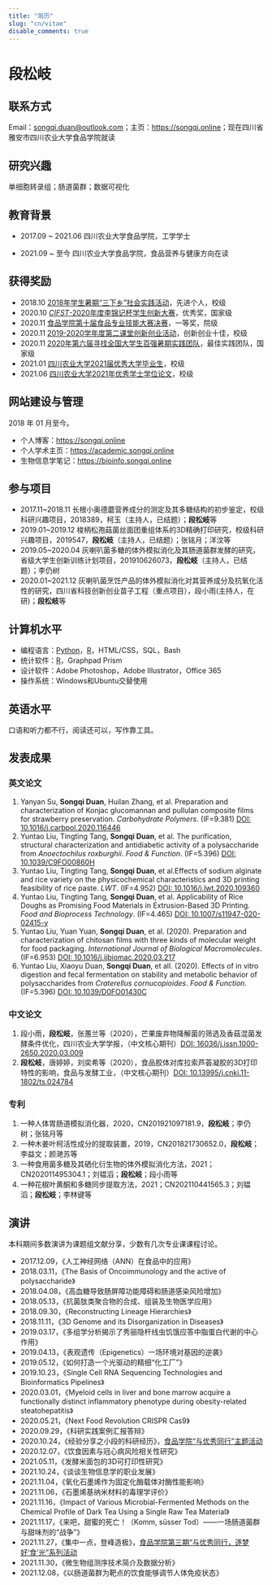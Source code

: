 ```yaml
---
title: "简历"
slug: "cn/vitae"
disable_comments: true
---
```


# 段松岐

## 联系方式

Email：songqi.duan@outlook.com；主页：<https://songqi.online>；现在四川省雅安市四川农业大学食品学院就读

## 研究兴趣

单细胞转录组；肠道菌群；数据可视化

## 教育背景

- 2017.09 ~ 2021.06 四川农业大学食品学院，工学学士

- 2021.09 ~ 至今 四川农业大学食品学院，食品营养与健康方向在读

## 获得奖励

- 2018.10 [2018年学生暑期“三下乡”社会实践活动](https://db.songqi.online/sicau-outstanding-person.JPG)，先进个人，校级
- 2020.10 [*CIFST*-2020年度李锦记杯学生创新大赛](https://db.songqi.online/cifst-excellence-award.JPG)，优秀奖，国家级
- 2020.11 [食品学院第十届食品专业技能大赛决赛](https://db.songqi.online/spxy-first-prize.JPG)，一等奖，院级
- 2020.11 [2019-2020学年度第二课堂创新创业活动](https://db.songqi.online/sicau-top-ten-innovation-and-entrepreneurship.JPG)，创新创业十佳，校级
- 2020.11 [2020年第六届寻找全国大学生百强暑期实践团队](https://db.songqi.online/zqb-best-practice-team.JPG)，最佳实践团队，国家级
- 2021.01 [四川农业大学2021届优秀大学毕业生](https://db.songqi.online/sicau-outstanding-university-graduate.png)，校级
- 2021.06 [四川农业大学2021年优秀学士学位论文](https://db.songqi.online/sicau-outstanding-bachelor-degree-thesis.png)，校级

## 网站建设与管理

2018 年 01 月至今。

- 个人博客：<https://songqi.online>
- 个人学术主页：<https://academic.songqi.online>
- 生物信息学笔记：<https://bioinfo.songqi.online>

## 参与项目

- 2017.11~2018.11 长根小奥德蘑营养成分的测定及其多糖结构的初步鉴定，校级科研兴趣项目，2018389，柯玉（主持人，已结题）；**段松岐**等
- 2019.01~2019.12 梭柄松孢菇菌丝面团重组体系的3D精确打印研究，校级科研兴趣项目，2019547，**段松岐**（主持人，已结题）；张铭月；洋汶等
- 2019.05~2020.04 灰喇叭菌多糖的体外模拟消化及其肠道菌群发酵的研究，省级大学生创新训练计划项目，201910626073，**段松岐**（主持人，已结题）；李仍树
- 2020.01~2021.12 灰喇叭菌烹饪产品的体外模拟消化对其营养成分及抗氧化活性的研究，四川省科技创新创业苗子工程（重点项目），段小雨(主持人，在研)；**段松岐**等

## 计算机水平

- 编程语言：[Python](https://www.python.org/)，[R](http://www.r-project.org/)，HTML/CSS，SQL，Bash
- 统计软件：[R](http://www.r-project.org/)，Graphpad Prism
- 设计软件：Adobe Photoshop，Adobe Illustrator，Office 365
- 操作系统：Windows和Ubuntu交替使用

## 英语水平

口语和听力都不行，阅读还可以，写作靠工具。

## 发表成果

### 英文论文

1. Yanyan Su, **Songqi Duan**, Huilan Zhang, et al. Preparation and characterization of Konjac glucomannan and pullulan composite films for strawberry preservation. *Carbohydrate Polymers*. (IF=9.381) [DOI: 10.1016/j.carbpol.2020.116446](https://doi.org/10.1016/j.carbpol.2020.116446)
1. Yuntao Liu, Tingting Tang, **Songqi Duan**, et al. The purification, structural characterization and antidiabetic activity of a polysaccharide from *Anoectochilus roxburghii*. *Food & Function*. (IF=5.396) [DOI: 10.1039/C9FO00860H](https://doi.org/10.1039/C9FO00860H)
1. Yuntao Liu, Tingting Tang, **Songqi Duan**, et al.Effects of sodium alginate and rice variety on the physicochemical characteristics and 3D printing feasibility of rice paste. *LWT*. (IF=4.952) [DOI: 10.1016/j.lwt.2020.109360](https://doi.org/10.1016/j.lwt.2020.109360)
1. Yuntao Liu, Tingting Tang, **Songqi Duan**, et al. Applicability of Rice Doughs as Promising Food Materials in Extrusion-Based 3D Printing. *Food and Bioprocess Technology*. (IF=4.465) [DOI: 10.1007/s11947-020-02415-y](https://doi.org/10.1007/s11947-020-02415-y)
1. Yuntao Liu, Yuan Yuan, **Songqi Duan**, et al. (2020). Preparation and characterization of chitosan films with three kinds of molecular weight for food packaging. *International Journal of Biological Macromolecules*. (IF=6.953) [DOI: 10.1016/j.ijbiomac.2020.03.217](https://doi.org/10.1016/j.ijbiomac.2020.03.217)
1. Yuntao Liu, Xiaoyu Duan, **Songqi Duan**, et all. (2020). Effects of in vitro digestion and fecal fermentation on stability and metabolic behavior of polysaccharides from *Craterellus cornucopioides*. *Food & Function*. (IF=5.396) [DOI: 10.1039/D0FO01430C](https://doi.org/10.1039/D0FO01430C)

### 中文论文

1. 段小雨，**段松岐**，张蕙兰等（2020），芒果废弃物降解菌的筛选及香菇混菌发酵条件优化，四川农业大学学报，（中文核心期刊）[DOI: 16036/j.issn.1000-2650.2020.03.009](https://doi.org/16036/j.issn.1000-2650.2020.03.009)
1. **段松岐**，唐婷婷，刘奕希等（2020），食品胶体对库拉索芦荟凝胶的3D打印特性的影响，食品与发酵工业，（中文核心期刊）[DOI: 10.13995/j.cnki.11-1802/ts.024784](https://doi.org/10.13995/j.cnki.11-1802/ts.024784)

### 专利

1. 一种人体胃肠道模拟消化器，2020，CN201921097181.9，**段松岐**；李仍树；张铭月等
1. 一种木姜叶柯活性成分的提取装置，2019，CN201821730652.0，**段松岐**；李益文；颜滟苏等
1. 一种食用菌多糖及其硒化衍生物的体外模拟消化方法，2021；CN202011495304.1；刘韫滔；**段松岐**；段小雨等
1. 一种花椒叶黄酮和多糖同步提取方法，2021；CN202110441565.3；刘韫滔；**段松岐**；李林键等

## 演讲

本科期间多数演讲为课题组文献分享，少数有几次专业课课程讨论。

- 2017.12.09，《人工神经网络（ANN）在食品中的应用》
- 2018.03.11，《The Basis of Oncoimmunology and the active of polysaccharide》
- 2018.04.08，《高血糖导致肠屏障功能障碍和肠道感染风险增加》
- 2018.05.13，《抗菌肽类聚合物的合成、组装及生物医学应用》
- 2018.09.30，《Reconstructing Lineage Hierarchies》
- 2018.11.11，《3D Genome and its Disorganization in Diseases》
- 2019.03.17，《多组学分析揭示了秀丽隐杆线虫饥饿应答中脂蛋白代谢的中心作用》
- 2019.04.13，《表观遗传（Epigenetics）一场环境对基因的逆袭》
- 2019.05.12，《如何打造一个光驱动的精细“化工厂”》
- 2019.10.23，《Single Cell RNA Sequencing Technologies and Bioinformatics Pipelines》
- 2020.03.01，《Myeloid cells in liver and bone marrow acquire a functionally distinct inflammatory phenotype during obesity-related steatohepatitis》
- 2020.05.21，《Next Food Revolution CRISPR Cas9》
- 2020.09.29，《科研实践案例汇报答辩》
- 2020.10.24，《经验分享之小段的科研经历》，[食品学院“与优秀同行”主题活动](https://spxy.sicau.edu.cn/new_common_view.jsp?urltype=news.NewsContentUrl&wbtreeid=1022&wbnewsid=13106)
- 2020.12.07，《饮食因素与冠心病风险相关性研究》
- 2021.05.11，《发酵米面包的3D可打印性研究》
- 2021.10.24，《谈谈生物信息学的职业发展》
- 2021.11.04，《氧化石墨烯作为固定化酶载体对酶性能影响》
- 2021.11.06，《石墨烯基纳米材料的毒理学评价》
- 2021.11.16，《Impact of Various Microbial-Fermented Methods on the Chemical Profile of Dark Tea Using a Single Raw Tea Material》
- 2021.11.17，《来吧，甜蜜的死亡！（Komm, süsser Tod）——一场肠道菌群与甜味剂的“战争”》
- 2021.11.27，《集中一点，登峰造极》，[食品学院第三期“与优秀同行，逐梦好‘食’光”系列活动](https://spxy.sicau.edu.cn/info/1022/14709.htm)
- 2021.11.30，《微生物组测序技术简介及数据分析》
- 2021.12.08，《以肠道菌群为靶点的饮食能够调节人体免疫状态》
